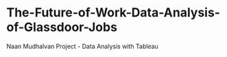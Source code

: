 # The-Future-of-Work-Data-Analysis-of-Glassdoor-Jobs
Naan Mudhalvan Project - Data Analysis with Tableau 
